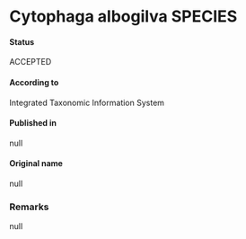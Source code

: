 Cytophaga albogilva SPECIES
=======

#### Status
ACCEPTED

#### According to
Integrated Taxonomic Information System

#### Published in
null

#### Original name
null

### Remarks
null